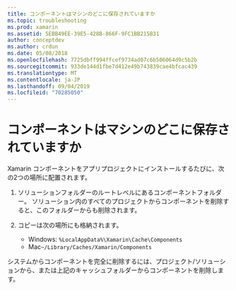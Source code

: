 ```yaml
---
title: コンポーネントはマシンのどこに保存されていますか
ms.topic: troubleshooting
ms.prod: xamarin
ms.assetid: 5EBB49EE-39E5-428B-866F-9FC1BB215B31
author: conceptdev
ms.author: crdun
ms.date: 05/08/2018
ms.openlocfilehash: 7725dbff994ffcef9734ad07c6b506064d9c5b2b
ms.sourcegitcommit: 933de144d1fbe7d412e49b743839cae4bfcac439
ms.translationtype: MT
ms.contentlocale: ja-JP
ms.lasthandoff: 09/04/2019
ms.locfileid: "70285050"
---
```

# <a name="where-are-the-components-stored-on-my-machine"></a>コンポーネントはマシンのどこに保存されていますか

Xamarin コンポーネントをアプリプロジェクトにインストールするたびに、次の2つの場所に配置されます。

1. ソリューションフォルダーのルートレベルにあるコンポーネントフォルダー。 ソリューション内のすべてのプロジェクトからコンポーネントを削除すると、このフォルダーからも削除されます。

2. コピーは次の場所にも格納されます。
    - Windows: `%LocalAppData%\Xamarin\Cache\Components`
    - Mac`~/Library/Caches/Xamarin/Components`

システムからコンポーネントを完全に削除するには、プロジェクト/ソリューションから、または上記のキャッシュフォルダーからコンポーネントを削除します。
